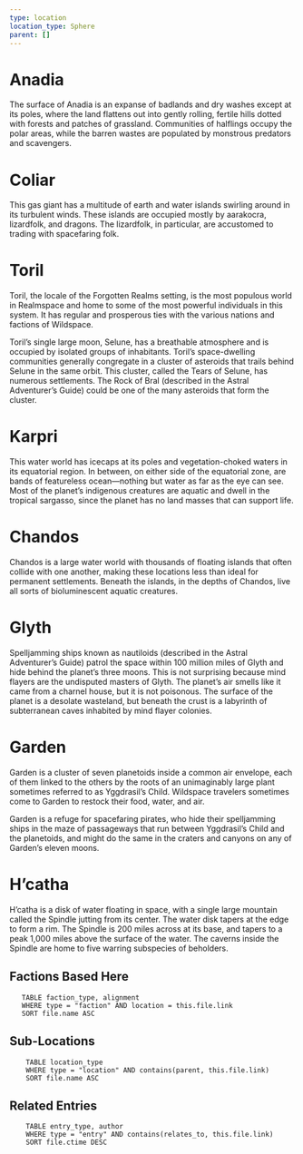 ```yaml
---
type: location
location_type: Sphere
parent: []
---
```

# **Anadia**

The surface of Anadia is an expanse of badlands and dry washes except at its poles, where the land flattens out into gently rolling, fertile hills dotted with forests and patches of grassland. Communities of halflings occupy the polar areas, while the barren wastes are populated by monstrous predators and scavengers.

# **Coliar**

This gas giant has a multitude of earth and water islands swirling around in its turbulent winds. These islands are occupied mostly by aarakocra, lizardfolk, and dragons. The lizardfolk, in particular, are accustomed to trading with spacefaring folk.

# **Toril**

Toril, the locale of the Forgotten Realms setting, is the most populous world in Realmspace and home to some of the most powerful individuals in this system. It has regular and prosperous ties with the various nations and factions of Wildspace.

Toril’s single large moon, Selune, has a breathable atmosphere and is occupied by isolated groups of inhabitants. Toril’s space-dwelling communities generally congregate in a cluster of asteroids that trails behind Selune in the same orbit. This cluster, called the Tears of Selune, has numerous settlements. The Rock of Bral (described in the Astral Adventurer’s Guide) could be one of the many asteroids that form the cluster.

# **Karpri**

This water world has icecaps at its poles and vegetation-choked waters in its equatorial region. In between, on either side of the equatorial zone, are bands of featureless ocean—nothing but water as far as the eye can see. Most of the planet’s indigenous creatures are aquatic and dwell in the tropical sargasso, since the planet has no land masses that can support life.

# **Chandos**

Chandos is a large water world with thousands of floating islands that often collide with one another, making these locations less than ideal for permanent settlements. Beneath the islands, in the depths of Chandos, live all sorts of bioluminescent aquatic creatures.

# **Glyth**

Spelljamming ships known as nautiloids (described in the Astral Adventurer’s Guide) patrol the space within 100 million miles of Glyth and hide behind the planet’s three moons. This is not surprising because mind flayers are the undisputed masters of Glyth. The planet’s air smells like it came from a charnel house, but it is not poisonous. The surface of the planet is a desolate wasteland, but beneath the crust is a labyrinth of subterranean caves inhabited by mind flayer colonies.

# **Garden**

Garden is a cluster of seven planetoids inside a common air envelope, each of them linked to the others by the roots of an unimaginably large plant sometimes referred to as Yggdrasil’s Child. Wildspace travelers sometimes come to Garden to restock their food, water, and air.

Garden is a refuge for spacefaring pirates, who hide their spelljamming ships in the maze of passageways that run between Yggdrasil’s Child and the planetoids, and might do the same in the craters and canyons on any of Garden’s eleven moons.

# **H’catha**

H’catha is a disk of water floating in space, with a single large mountain called the Spindle jutting from its center. The water disk tapers at the edge to form a rim. The Spindle is 200 miles across at its base, and tapers to a peak 1,000 miles above the surface of the water. The caverns inside the Spindle are home to five warring subspecies of beholders.

<!-- DYNAMIC:related-entries -->

## Factions Based Here

 ```dataview
    TABLE faction_type, alignment
    WHERE type = "faction" AND location = this.file.link
    SORT file.name ASC
 ```

## Sub-Locations

```dataview
    TABLE location_type
    WHERE type = "location" AND contains(parent, this.file.link)
    SORT file.name ASC
```

## Related Entries

```dataview
    TABLE entry_type, author
    WHERE type = "entry" AND contains(relates_to, this.file.link)
    SORT file.ctime DESC
```

<!-- /DYNAMIC -->